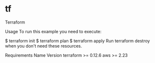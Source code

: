 # tf
Terraform

Usage
To run this example you need to execute:

$ terraform init
$ terraform plan
$ terraform apply
Run terraform destroy when you don't need these resources.

Requirements
Name	Version
terraform	>= 0.12.6
aws	>= 2.23
